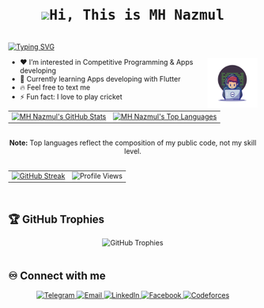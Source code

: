  <samp>
    <h1 align="center"><img src="https://raw.githubusercontent.com/MartinHeinz/MartinHeinz/master/wave.gif" width="32px">Hi, This is MH Nazmul</h1>
</samp>
<h1>   </h1></h1><a href="https://git.io/typing-svg"><img src="https://readme-typing-svg.herokuapp.com?font=Fira+Code&pause=1000&width=435&lines=A+Compitetive+Programmer.;App+developer+with+Flutter.;BSc.+Engg+in+CSE+at+PSTU." alt="Typing SVG" /></a>
<p><img width="20%" align="right" alt="Github Header" src="coding_logo.png"/></p>

- ❤️ I’m interested in Competitive Programming & Apps developing
- 🌱 Currently learning Apps developing with Flutter
- 🔥 Feel free to text me
- ⚡ Fun fact: I love to play cricket



<!-- GitHub Stats and Top Languages -->
<table align="center">
    <tr>
        <td>
            <a href="https://github.com/anuraghazra/github-readme-stats">
                <img alt="MH Nazmul's GitHub Stats" src="https://github-readme-stats.vercel.app/api?username=MH-Nazmul&show_icons=true&count_private=true&theme=default&hide_border=true&bg_color=FFFFFF&text_color=333333&title_color=1E90FF&icon_color=FF8C00" />
            </a>
        </td>
        <td>
            <a href="https://github.com/anuraghazra/github-readme-stats">
                <img alt="MH Nazmul's Top Languages" src="https://github-readme-stats.vercel.app/api/top-langs/?username=MH-Nazmul&langs_count=8&count_private=true&layout=compact&theme=default&hide_border=true&bg_color=FFFFFF&text_color=333333&title_color=1E90FF&icon_color=FF8C00" />
            </a>
        </td>
    </tr>
</table>

<br/>

<!-- Centered Note Section -->
<div align="center">
    <b>Note:</b> Top languages reflect the composition of my public code, not my skill level.
</div>

<br/>

<!-- GitHub Streak Stats and Profile Views in a Single Row with Matching Style -->
<table align="center">
    <tr>
        <td>
            <a href="https://git.io/streak-stats">
                <img alt="GitHub Streak" src="https://streak-stats.demolab.com/?user=MH-Nazmul&theme=default&hide_border=true&background=FFFFFF&ring=FF8C00&fire=FF8C00&currStreakLabel=FF8C00&text_color=333333" />
            </a>
        </td>
        <td>
            <!-- Dynamic Profile Views Counter Styled to Match -->
            <div align="center">
                <img src="https://komarev.com/ghpvc/?username=MH-Nazmul&style=flat-square&color=FF8C00&label=Profile%20Views" alt="Profile Views" />
            </div>
        </td>
    </tr>
</table>

<br/>

<!-- GitHub Trophies Section -->
## 🏆 GitHub Trophies
<div align="center">
    <img src="https://github-profile-trophy.vercel.app/?username=MH-Nazmul&theme=light&no-frame=true&margin-w=15&margin-h=15&row=2&column=5" alt="GitHub Trophies" />
</div>

<br/>

## ♾️ Connect with me

<p align="center">
    <a href="https://t.me/MH_Nazmul" target="_blank">
        <img src="https://img.shields.io/badge/Telegram-2CA5E0?style=for-the-badge&logo=telegram&logoColor=white" alt="Telegram"/>
    </a>
    <a href="mailto:mhnazmul3803@gmail.com" target="_blank">
        <img src="https://img.shields.io/badge/Email-D14836?style=for-the-badge&logo=gmail&logoColor=white" alt="Email"/>
    </a>
    <a href="https://www.linkedin.com/in/mh-nazmul-73b7b9182/" target="_blank">
        <img src="https://img.shields.io/badge/LinkedIn-0A66C2?style=for-the-badge&logo=linkedin&logoColor=white" alt="LinkedIn"/>
    </a>
    <a href="https://www.facebook.com/mhnazmul3808/" target="_blank">
        <img src="https://img.shields.io/badge/Facebook-1877F2?style=for-the-badge&logo=facebook&logoColor=white" alt="Facebook"/>
    </a>
    <a href="https://codeforces.com/profile/MH_Nazmul" target="_blank">
        <img src="https://img.shields.io/badge/Codeforces-B31F25?style=for-the-badge&logo=codeforces&logoColor=white" alt="Codeforces"/>
    </a>
</p>
